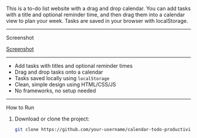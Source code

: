 
This is a to-do list website with a drag and drop calendar. You can add tasks with a title and optional reminder time, and then drag them into a calendar view to plan your week. Tasks are saved in your browser with localStorage.

---

Screenshot

[Screenshot](screenshot.png)  

---

- Add tasks with titles and optional reminder times
- Drag and drop tasks onto a calendar
- Tasks saved locally using `localStorage`
- Clean, simple design using HTML/CSS/JS
- No frameworks, no setup needed

---

How to Run

1. Download or clone the project:
   ```bash
   git clone https://github.com/your-username/calendar-todo-productivity-dashboard-website.git
